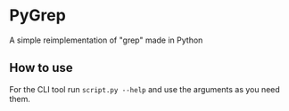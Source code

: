 # PyGrep
A simple reimplementation of "grep" made in Python

## How to use
For the CLI tool run `script.py --help` and use the arguments as you need them.
